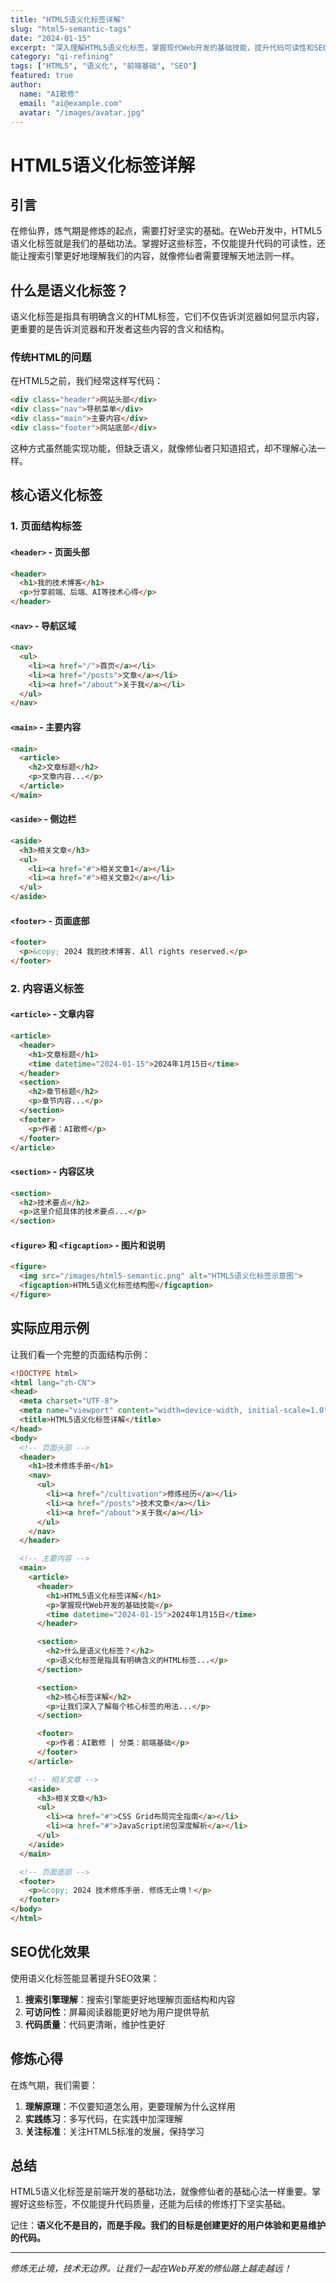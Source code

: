 ```yaml
---
title: "HTML5语义化标签详解"
slug: "html5-semantic-tags"
date: "2024-01-15"
excerpt: "深入理解HTML5语义化标签，掌握现代Web开发的基础技能，提升代码可读性和SEO效果"
category: "qi-refining"
tags: ["HTML5", "语义化", "前端基础", "SEO"]
featured: true
author:
  name: "AI散修"
  email: "ai@example.com"
  avatar: "/images/avatar.jpg"
---
```


# HTML5语义化标签详解

## 引言

在修仙界，炼气期是修炼的起点，需要打好坚实的基础。在Web开发中，HTML5语义化标签就是我们的基础功法。掌握好这些标签，不仅能提升代码的可读性，还能让搜索引擎更好地理解我们的内容，就像修仙者需要理解天地法则一样。

## 什么是语义化标签？

语义化标签是指具有明确含义的HTML标签，它们不仅告诉浏览器如何显示内容，更重要的是告诉浏览器和开发者这些内容的含义和结构。

### 传统HTML的问题

在HTML5之前，我们经常这样写代码：

```html
<div class="header">网站头部</div>
<div class="nav">导航菜单</div>
<div class="main">主要内容</div>
<div class="footer">网站底部</div>
```

这种方式虽然能实现功能，但缺乏语义，就像修仙者只知道招式，却不理解心法一样。

## 核心语义化标签

### 1. 页面结构标签

#### `<header>` - 页面头部
```html
<header>
  <h1>我的技术博客</h1>
  <p>分享前端、后端、AI等技术心得</p>
</header>
```

#### `<nav>` - 导航区域
```html
<nav>
  <ul>
    <li><a href="/">首页</a></li>
    <li><a href="/posts">文章</a></li>
    <li><a href="/about">关于我</a></li>
  </ul>
</nav>
```

#### `<main>` - 主要内容
```html
<main>
  <article>
    <h2>文章标题</h2>
    <p>文章内容...</p>
  </article>
</main>
```

#### `<aside>` - 侧边栏
```html
<aside>
  <h3>相关文章</h3>
  <ul>
    <li><a href="#">相关文章1</a></li>
    <li><a href="#">相关文章2</a></li>
  </ul>
</aside>
```

#### `<footer>` - 页面底部
```html
<footer>
  <p>&copy; 2024 我的技术博客. All rights reserved.</p>
</footer>
```

### 2. 内容语义标签

#### `<article>` - 文章内容
```html
<article>
  <header>
    <h1>文章标题</h1>
    <time datetime="2024-01-15">2024年1月15日</time>
  </header>
  <section>
    <h2>章节标题</h2>
    <p>章节内容...</p>
  </section>
  <footer>
    <p>作者：AI散修</p>
  </footer>
</article>
```

#### `<section>` - 内容区块
```html
<section>
  <h2>技术要点</h2>
  <p>这里介绍具体的技术要点...</p>
</section>
```

#### `<figure>` 和 `<figcaption>` - 图片和说明
```html
<figure>
  <img src="/images/html5-semantic.png" alt="HTML5语义化标签示意图">
  <figcaption>HTML5语义化标签结构图</figcaption>
</figure>
```

## 实际应用示例

让我们看一个完整的页面结构示例：

```html
<!DOCTYPE html>
<html lang="zh-CN">
<head>
  <meta charset="UTF-8">
  <meta name="viewport" content="width=device-width, initial-scale=1.0">
  <title>HTML5语义化标签详解</title>
</head>
<body>
  <!-- 页面头部 -->
  <header>
    <h1>技术修炼手册</h1>
    <nav>
      <ul>
        <li><a href="/cultivation">修炼经历</a></li>
        <li><a href="/posts">技术文章</a></li>
        <li><a href="/about">关于我</a></li>
      </ul>
    </nav>
  </header>

  <!-- 主要内容 -->
  <main>
    <article>
      <header>
        <h1>HTML5语义化标签详解</h1>
        <p>掌握现代Web开发的基础技能</p>
        <time datetime="2024-01-15">2024年1月15日</time>
      </header>

      <section>
        <h2>什么是语义化标签？</h2>
        <p>语义化标签是指具有明确含义的HTML标签...</p>
      </section>

      <section>
        <h2>核心标签详解</h2>
        <p>让我们深入了解每个核心标签的用法...</p>
      </section>

      <footer>
        <p>作者：AI散修 | 分类：前端基础</p>
      </footer>
    </article>

    <!-- 相关文章 -->
    <aside>
      <h3>相关文章</h3>
      <ul>
        <li><a href="#">CSS Grid布局完全指南</a></li>
        <li><a href="#">JavaScript闭包深度解析</a></li>
      </ul>
    </aside>
  </main>

  <!-- 页面底部 -->
  <footer>
    <p>&copy; 2024 技术修炼手册. 修炼无止境！</p>
  </footer>
</body>
</html>
```

## SEO优化效果

使用语义化标签能显著提升SEO效果：

1. **搜索引擎理解**：搜索引擎能更好地理解页面结构和内容
2. **可访问性**：屏幕阅读器能更好地为用户提供导航
3. **代码质量**：代码更清晰，维护性更好

## 修炼心得

在炼气期，我们需要：

1. **理解原理**：不仅要知道怎么用，更要理解为什么这样用
2. **实践练习**：多写代码，在实践中加深理解
3. **关注标准**：关注HTML5标准的发展，保持学习

## 总结

HTML5语义化标签是前端开发的基础功法，就像修仙者的基础心法一样重要。掌握好这些标签，不仅能提升代码质量，还能为后续的修炼打下坚实基础。

记住：**语义化不是目的，而是手段。我们的目标是创建更好的用户体验和更易维护的代码。**

---

*修炼无止境，技术无边界。让我们一起在Web开发的修仙路上越走越远！*
